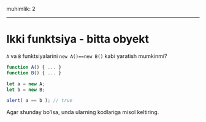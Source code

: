 muhimlik: 2

---

# Ikki funktsiya - bitta obyekt

`A` va `B` funktsiyalarini `new A()==new B()` kabi yaratish mumkinmi?

```js no-beautify
function A() { ... }
function B() { ... }

let a = new A;
let b = new B;

alert( a == b ); // true
```

Agar shunday bo'lsa, unda ularning kodlariga misol keltiring.
